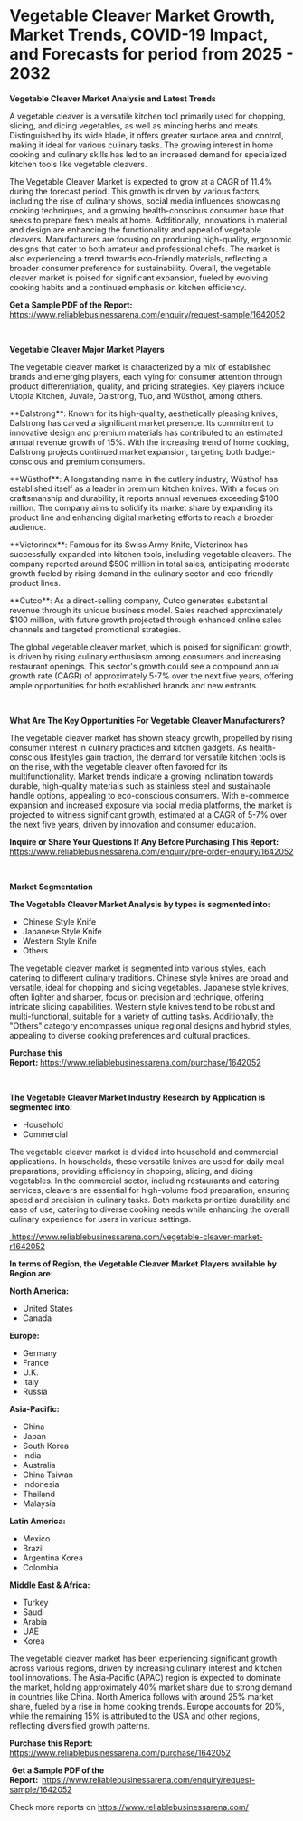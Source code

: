 <p><h1>Vegetable Cleaver Market Growth, Market Trends, COVID-19 Impact, and Forecasts for period from 2025 - 2032</h1></p><p><strong>Vegetable Cleaver Market Analysis and Latest Trends</strong></p>
<p><p>A vegetable cleaver is a versatile kitchen tool primarily used for chopping, slicing, and dicing vegetables, as well as mincing herbs and meats. Distinguished by its wide blade, it offers greater surface area and control, making it ideal for various culinary tasks. The growing interest in home cooking and culinary skills has led to an increased demand for specialized kitchen tools like vegetable cleavers.</p><p>The Vegetable Cleaver Market is expected to grow at a CAGR of 11.4% during the forecast period. This growth is driven by various factors, including the rise of culinary shows, social media influences showcasing cooking techniques, and a growing health-conscious consumer base that seeks to prepare fresh meals at home. Additionally, innovations in material and design are enhancing the functionality and appeal of vegetable cleavers. Manufacturers are focusing on producing high-quality, ergonomic designs that cater to both amateur and professional chefs. The market is also experiencing a trend towards eco-friendly materials, reflecting a broader consumer preference for sustainability. Overall, the vegetable cleaver market is poised for significant expansion, fueled by evolving cooking habits and a continued emphasis on kitchen efficiency.</p></p>
<p><strong>Get a Sample PDF of the Report:&nbsp;</strong> <a href="https://www.reliablebusinessarena.com/enquiry/request-sample/1642052?utm_campaign=3346&utm_medium=2&utm_source=Github&utm_content=ia&utm_term=05042025&utm_id=vegetable-cleaver">https://www.reliablebusinessarena.com/enquiry/request-sample/1642052</a></p>
<p>&nbsp;</p>
<p><strong>Vegetable Cleaver Major Market Players</strong></p>
<p><p>The vegetable cleaver market is characterized by a mix of established brands and emerging players, each vying for consumer attention through product differentiation, quality, and pricing strategies. Key players include Utopia Kitchen, Juvale, Dalstrong, Tuo, and Wüsthof, among others.</p><p>**Dalstrong**: Known for its high-quality, aesthetically pleasing knives, Dalstrong has carved a significant market presence. Its commitment to innovative design and premium materials has contributed to an estimated annual revenue growth of 15%. With the increasing trend of home cooking, Dalstrong projects continued market expansion, targeting both budget-conscious and premium consumers.</p><p>**Wüsthof**: A longstanding name in the cutlery industry, Wüsthof has established itself as a leader in premium kitchen knives. With a focus on craftsmanship and durability, it reports annual revenues exceeding $100 million. The company aims to solidify its market share by expanding its product line and enhancing digital marketing efforts to reach a broader audience.</p><p>**Victorinox**: Famous for its Swiss Army Knife, Victorinox has successfully expanded into kitchen tools, including vegetable cleavers. The company reported around $500 million in total sales, anticipating moderate growth fueled by rising demand in the culinary sector and eco-friendly product lines.</p><p>**Cutco**: As a direct-selling company, Cutco generates substantial revenue through its unique business model. Sales reached approximately $100 million, with future growth projected through enhanced online sales channels and targeted promotional strategies.</p><p>The global vegetable cleaver market, which is poised for significant growth, is driven by rising culinary enthusiasm among consumers and increasing restaurant openings. This sector's growth could see a compound annual growth rate (CAGR) of approximately 5-7% over the next five years, offering ample opportunities for both established brands and new entrants.</p></p>
<p>&nbsp;</p>
<p><strong>What Are The Key Opportunities For Vegetable Cleaver Manufacturers?</strong></p>
<p><p>The vegetable cleaver market has shown steady growth, propelled by rising consumer interest in culinary practices and kitchen gadgets. As health-conscious lifestyles gain traction, the demand for versatile kitchen tools is on the rise, with the vegetable cleaver often favored for its multifunctionality. Market trends indicate a growing inclination towards durable, high-quality materials such as stainless steel and sustainable handle options, appealing to eco-conscious consumers. With e-commerce expansion and increased exposure via social media platforms, the market is projected to witness significant growth, estimated at a CAGR of 5-7% over the next five years, driven by innovation and consumer education.</p></p>
<p><strong>Inquire or Share Your Questions If Any Before Purchasing This Report:</strong> <a href="https://www.reliablebusinessarena.com/enquiry/pre-order-enquiry/1642052?utm_campaign=3346&utm_medium=2&utm_source=Github&utm_content=ia&utm_term=05042025&utm_id=vegetable-cleaver">https://www.reliablebusinessarena.com/enquiry/pre-order-enquiry/1642052</a></p>
<p>&nbsp;</p>
<p><strong>Market Segmentation</strong></p>
<p><strong>The Vegetable Cleaver Market Analysis by types is segmented into:</strong></p>
<p><ul><li>Chinese Style Knife</li><li>Japanese Style Knife</li><li>Western Style Knife</li><li>Others</li></ul></p>
<p><p>The vegetable cleaver market is segmented into various styles, each catering to different culinary traditions. Chinese style knives are broad and versatile, ideal for chopping and slicing vegetables. Japanese style knives, often lighter and sharper, focus on precision and technique, offering intricate slicing capabilities. Western style knives tend to be robust and multi-functional, suitable for a variety of cutting tasks. Additionally, the "Others" category encompasses unique regional designs and hybrid styles, appealing to diverse cooking preferences and cultural practices.</p></p>
<p><strong>Purchase this Report:&nbsp;</strong><a href="https://www.reliablebusinessarena.com/purchase/1642052?utm_campaign=3346&utm_medium=2&utm_source=Github&utm_content=ia&utm_term=05042025&utm_id=vegetable-cleaver">https://www.reliablebusinessarena.com/purchase/1642052</a></p>
<p>&nbsp;</p>
<p><strong>The Vegetable Cleaver Market Industry Research by Application is segmented into:</strong></p>
<p><ul><li>Household</li><li>Commercial</li></ul></p>
<p><p>The vegetable cleaver market is divided into household and commercial applications. In households, these versatile knives are used for daily meal preparations, providing efficiency in chopping, slicing, and dicing vegetables. In the commercial sector, including restaurants and catering services, cleavers are essential for high-volume food preparation, ensuring speed and precision in culinary tasks. Both markets prioritize durability and ease of use, catering to diverse cooking needs while enhancing the overall culinary experience for users in various settings.</p></p>
<p><a href="https://www.reliablebusinessarena.com/vegetable-cleaver-market-r1642052?utm_campaign=3346&utm_medium=2&utm_source=Github&utm_content=ia&utm_term=05042025&utm_id=vegetable-cleaver">&nbsp;https://www.reliablebusinessarena.com/vegetable-cleaver-market-r1642052</a></p>
<p><strong>In terms of Region, the Vegetable Cleaver Market Players available by Region are:</strong></p>
<p>
    <p> <strong> North America: </strong>
        <ul>
            <li>United States</li>
            <li>Canada</li>
        </ul>
        </p> 
    <p> <strong> Europe: </strong>
        <ul>
            <li>Germany</li>
            <li>France</li>
            <li>U.K.</li>
            <li>Italy</li>
            <li>Russia</li>
        </ul>
        </p> 
    <p> <strong> Asia-Pacific: </strong>
        <ul>
            <li>China</li>
            <li>Japan</li>
            <li>South Korea</li>
            <li>India</li>
            <li>Australia</li>
            <li>China Taiwan</li>
            <li>Indonesia</li>
            <li>Thailand</li>
            <li>Malaysia</li>
        </ul>
        </p> 
    <p> <strong> Latin America: </strong>
        <ul>
            <li>Mexico</li>
            <li>Brazil</li>
            <li>Argentina Korea</li>
            <li>Colombia</li>
        </ul>
        </p> 
    <p> <strong> Middle East & Africa: </strong>
        <ul>
            <li>Turkey</li>
            <li>Saudi</li>
            <li>Arabia</li>
            <li>UAE</li>
            <li>Korea</li>
        </ul>
    </p>
    </p>
<p><p>The vegetable cleaver market has been experiencing significant growth across various regions, driven by increasing culinary interest and kitchen tool innovations. The Asia-Pacific (APAC) region is expected to dominate the market, holding approximately 40% market share due to strong demand in countries like China. North America follows with around 25% market share, fueled by a rise in home cooking trends. Europe accounts for 20%, while the remaining 15% is attributed to the USA and other regions, reflecting diversified growth patterns.</p></p>
<p><strong>Purchase this Report: </strong><a href="https://www.reliablebusinessarena.com/purchase/1642052?utm_campaign=3346&utm_medium=2&utm_source=Github&utm_content=ia&utm_term=05042025&utm_id=vegetable-cleaver">https://www.reliablebusinessarena.com/purchase/1642052</a></p>
<p>&nbsp;<strong>Get a Sample PDF of the Report:&nbsp;&nbsp;</strong><a href="https://www.reliablebusinessarena.com/enquiry/request-sample/1642052?utm_campaign=3346&utm_medium=2&utm_source=Github&utm_content=ia&utm_term=05042025&utm_id=vegetable-cleaver">https://www.reliablebusinessarena.com/enquiry/request-sample/1642052</a></p>
<p><strong></strong></p>
<p>Check more reports on <a href="https://www.reliablebusinessarena.com/?utm_campaign=3346&utm_medium=2&utm_source=Github&utm_content=ia&utm_term=05042025&utm_id=vegetable-cleaver">https://www.reliablebusinessarena.com/</a></p>